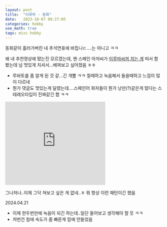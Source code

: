 ```yaml
---
layout: post
title:  "이루마 - 동화"
date:   2023-10-07 00:27:05 
categories: hobby
use_math: true
tags: misc hobby
---
```


동화같이 흘러가버린 내 추석연휴에 바칩니ㄷ....는 아니고 ㅋㅋ

왜 내 추천영상에 떴는진 모르겠는데, 왠 스페인 아저씨가 [이루마씨꺼 치는 게](https://www.youtube.com/watch?v=yRBU9jRBcWw) 떠서 함 봤는데 넘 멋있게 치셔서...배껴보고 싶어졌음 ㅎㅎ
- 루바토를 좀 알게 된 것 같...긴 개뿔 ㅋㅋ 칠때하고 녹음해서 들을때하고 느낌이 많이 다르네
- 뭔가 댓글도 멋있는게 달렸는데....스페인어 화자들이 뭔가 낭만(?)같은게 많다는 스테레오타입이 진짜같긴 함 ㅋㅋ


<iframe allowfullscreen="allowfullscreen" class="b-hbp-video b-uploaded" frameborder="0" height="266" id="BLOGGER-video-3fd6c38a45789f76-14196" mozallowfullscreen="mozallowfullscreen" src="https://www.blogger.com/video.g?token=AD6v5dy-5z8pYmFD8oidO4F4xcG2SWr7soK4RLkZtTW7JYX0QUAjyXoQ0eb2JMiVvpovble-SPKgpz-U9S5b8_6IkD5fdBCqWPKMIdc0v3Z3C8zqHnIaumd54j1Mr5Bc4vrNmsLV2WX_" webkitallowfullscreen="webkitallowfullscreen" width="320"></iframe>

그나저나..이제 그닥 쳐보고 싶은 게 없네..ㅎ 뭐 항상 이런 패턴이긴 했음


2024.04.21
- 이제 한두번만에 녹음이 되긴 하는데..일단 들어보고 생각해야 할 듯 ㅋㅋ
- 저번건 첨에 속도가 좀 빠른게 맘에 안들었음